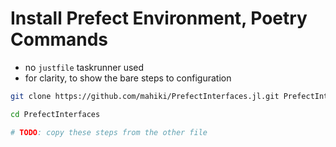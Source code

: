 # Install Prefect Environment, Poetry Commands
* no `justfile` taskrunner used
* for clarity, to show the bare steps to configuration

```sh
git clone https://github.com/mahiki/PrefectInterfaces.jl.git PrefectInterfaces

cd PrefectInterfaces

# TODO: copy these steps from the other file

```